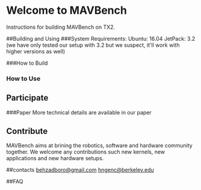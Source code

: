 # Welcome to MAVBench 
Instructions for building MAVBench on TX2.


##Building and Using
###System Requirements: 
Ubuntu: 16.04
JetPack: 3.2 (we have only tested our setup with 3.2 but we suspect, it'll work with higher versions as well)

###How to Build

### How to Use


## Participate
###Paper
More technical details are available in our paper

## Contribute
MAVBench aims at brining the robotics, software and hardware community together. We welcome any contributions such new kernels, new applications and new hardware setups.

##contacts
behzadboro@gmail.com
hngenc@berkeley.edu

##FAQ





